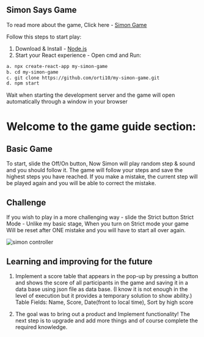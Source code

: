 ## Simon Says Game

To read more about the game, Click here - [Simon Game](https://en.wikipedia.org/wiki/Simon_(game))

Follow this steps to start play:
1. Download & Install - [Node.js](https://nodejs.org/en/download/) 
2. Start your React experience - Open cmd and Run:
```sh
a. npx create-react-app my-simon-game
b. cd my-simon-game
c. git clone https://github.com/orti10/my-simon-game.git
d. npm start
```
Wait when starting the development server and the game will open automatically through a window in your browser 


# Welcome to the game guide section:
## Basic Game
To start, slide the Off/On button, Now Simon will play random step & sound and you should follow it.
The game will follow your steps and save the highest steps you have reached.
If you make a mistake, the current step will be played again and you will be able to correct the mistake.

## Challenge
If you wish to play in a more challenging way - slide the Strict button
Strict Mode - Unlike my basic stage, When you turn on Strict mode your game Will be reset after ONE mistake
and you will have to start all over again.

![simon controller](https://user-images.githubusercontent.com/44768171/133905399-862a611f-f793-4609-b4b6-c1056805e559.png)

## Learning and improving for the future
1. Implement a score table that appears in the pop-up by pressing a button and shows the score of all participants in the game
and saving it in a data base using json file as data base. 
(I know it is not enough in the level of execution but it provides a temporary solution to show ability.)
Table Fields: Name, Score, Date(front to local time), Sort by high score

2. The goal was to bring out a product and Implement functionality!
   The next step is to upgrade and add more things and of course complete the required knowledge.

